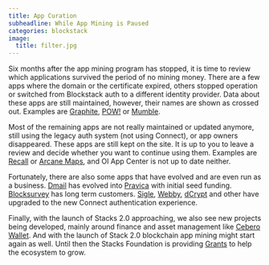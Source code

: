 ```yaml
---
title: App Curation
subheadline: While App Mining is Paused
categories: blockstack
image:
  title: filter.jpg
---
```


Six months after the app mining program has stopped, it is time to review which applications survived the period of no mining money. There are a few apps where the domain or the certificate expired, others stopped operation or switched from Blockstack auth to a different identity provider. Data about these apps are still maintained, however, their names are shown as crossed out. Examples are [Graphite](https://app-center.openintents.org/appco/216), [POW!](https://app-center.openintents.org/appco/1858) or [Mumble](https://app-center.openintents.org/appco/2098).

Most of the remaining apps are not really maintained or updated anymore, still using the legacy auth system (not using Connect), or app owners disappeared. These apps are still kept on the site. It is up to you to leave a review and decide whether you want to continue using them. Examples are [Recall](https://app-center.openintents.org/appco/825) or [Arcane Maps](https://app-center.openintents.org/appco/1896), and OI App Center is not up to date neither.

Fortunately, there are also some apps that have evolved and are even run as a business. [Dmail](https://app-center.openintents.org/appco/1896) has evolved into [Pravica](https://app-center.openintents.org/appco/-102) with initial seed funding. [Blocksurvey](https://app-center.openintents.org/appco/1571) has long term customers. [Sigle](https://app-center.openintents.org/appco/1571), [Webby](https://app-center.openintents.org/appco/1594), [dCrypt](https://app-center.openintents.org/appco/1723) and other have upgraded to the new Connect authentication experience.

Finally, with the launch of Stacks 2.0 approaching, we also see new projects being developed, mainly around finance and asset management like [Cebero Wallet](https://app-center.openintents.org/appco/-101). And with the launch of Stack 2.0 blockchain app mining might start again as well. Until then the Stacks Foundation is providing [Grants](https://github.com/stacksgov/Stacks-Grants/blob/master/README.md) to help the ecosystem to grow.
